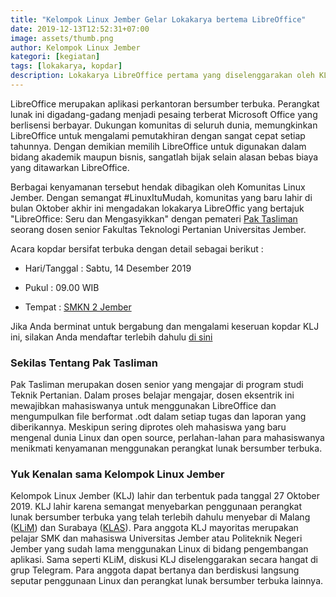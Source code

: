 ```yaml
---
title: "Kelompok Linux Jember Gelar Lokakarya bertema LibreOffice"
date: 2019-12-13T12:52:31+07:00
image: assets/thumb.png
author: Kelompok Linux Jember
kategori: [kegiatan]
tags: [lokakarya, kopdar]
description: Lokakarya LibreOffice pertama yang diselenggarakan oleh KLJ
---
```


LibreOffice merupakan aplikasi perkantoran bersumber terbuka. Perangkat lunak ini digadang-gadang menjadi pesaing terberat Microsoft Office yang berlisensi berbayar. Dukungan komunitas di seluruh dunia, memungkinkan LibreOffice untuk mengalami pemutakhiran dengan sangat cepat setiap tahunnya. Dengan demikian memilih LibreOffice untuk digunakan dalam bidang akademik maupun bisnis, sangatlah bijak selain alasan bebas biaya yang ditawarkan LibreOffice.

Berbagai kenyamanan tersebut hendak dibagikan oleh Komunitas Linux Jember. Dengan semangat #LinuxItuMudah, komunitas yang baru lahir di bulan Oktober akhir ini mengadakan lokakarya LibreOffic yang bertajuk "LibreOffice: Seru dan Mengasyikkan" dengan pemateri [Pak Tasliman](https://www.instagram.com/paktasliman/) seorang dosen senior Fakultas Teknologi Pertanian Universitas Jember.

Acara kopdar bersifat terbuka dengan detail sebagai berikut :

-   Hari/Tanggal  :   Sabtu, 14 Desember 2019

-   Pukul         :   09.00 WIB

-   Tempat        :   [SMKN 2 Jember](https://goo.gl/maps/Fo3YaJcoxJkbdYss5)

Jika Anda berminat untuk bergabung dan mengalami keseruan kopdar KLJ ini, silakan Anda mendaftar terlebih dahulu [di sini](https://s.id/kopdar3-klj)

### Sekilas Tentang Pak Tasliman

Pak Tasliman merupakan dosen senior yang mengajar di program studi Teknik Pertanian. Dalam proses belajar mengajar, dosen eksentrik ini mewajibkan mahasiswanya untuk menggunakan LibreOffice dan mengumpulkan file berformat .odt dalam setiap tugas dan laporan yang diberikannya. Meskipun sering diprotes oleh mahasiswa yang baru mengenal dunia Linux dan open source, perlahan-lahan para mahasiswanya menikmati kenyamanan menggunakan perangkat lunak bersumber terbuka.

### Yuk Kenalan sama Kelompok Linux Jember

Kelompok Linux Jember (KLJ) lahir dan terbentuk pada tanggal 27 Oktober 2019. KLJ lahir karena semangat menyebarkan penggunaan perangkat lunak bersumber terbuka yang telah terlebih dahulu menyebar di Malang ([KLiM](https://www.instagram.com/klim.or.id/)) dan Surabaya ([KLAS](https://www.instagram.com/klas_activity/)). Para anggota KLJ mayoritas merupakan pelajar SMK dan mahasiswa Universitas Jember atau Politeknik Negeri Jember yang sudah lama menggunakan Linux di bidang pengembangan aplikasi. Sama seperti KLiM, diskusi KLJ diselenggarakan secara hangat di grup Telegram. Para anggota dapat bertanya dan berdiskusi langsung seputar penggunaan Linux dan perangkat lunak bersumber terbuka lainnya.



